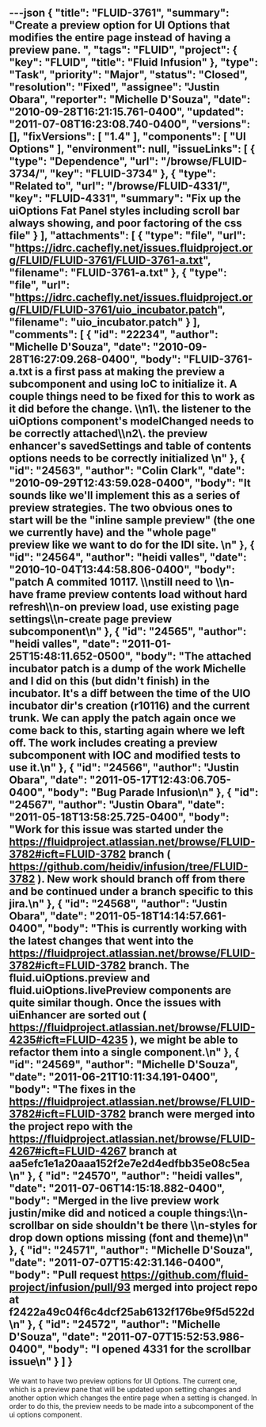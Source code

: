 ---json
{
  "title": "FLUID-3761",
  "summary": "Create a preview option for UI Options that modifies the entire page instead of having a preview pane. ",
  "tags": "FLUID",
  "project": {
    "key": "FLUID",
    "title": "Fluid Infusion"
  },
  "type": "Task",
  "priority": "Major",
  "status": "Closed",
  "resolution": "Fixed",
  "assignee": "Justin Obara",
  "reporter": "Michelle D'Souza",
  "date": "2010-09-28T16:21:15.761-0400",
  "updated": "2011-07-08T16:23:08.740-0400",
  "versions": [],
  "fixVersions": [
    "1.4"
  ],
  "components": [
    "UI Options"
  ],
  "environment": null,
  "issueLinks": [
    {
      "type": "Dependence",
      "url": "/browse/FLUID-3734/",
      "key": "FLUID-3734"
    },
    {
      "type": "Related to",
      "url": "/browse/FLUID-4331/",
      "key": "FLUID-4331",
      "summary": "Fix up the uiOptions Fat Panel styles including scroll bar always showing, and poor factoring of the css file"
    }
  ],
  "attachments": [
    {
      "type": "file",
      "url": "https://idrc.cachefly.net/issues.fluidproject.org/FLUID/FLUID-3761/FLUID-3761-a.txt",
      "filename": "FLUID-3761-a.txt"
    },
    {
      "type": "file",
      "url": "https://idrc.cachefly.net/issues.fluidproject.org/FLUID/FLUID-3761/uio_incubator.patch",
      "filename": "uio_incubator.patch"
    }
  ],
  "comments": [
    {
      "id": "22234",
      "author": "Michelle D'Souza",
      "date": "2010-09-28T16:27:09.268-0400",
      "body": "FLUID-3761-a.txt is a first pass at making the preview a subcomponent and using IoC to initialize it. A couple things need to be fixed for this to work as it did before the change. \\\n1\\. the listener to the uiOptions component's modelChanged needs to be correctly attached\\\n2\\. the preview enhancer's savedSettings and table of contents options needs to be correctly initialized&#x20;\n"
    },
    {
      "id": "24563",
      "author": "Colin Clark",
      "date": "2010-09-29T12:43:59.028-0400",
      "body": "It sounds like we'll implement this as a series of preview strategies. The two obvious ones to start will be the \"inline sample preview\" (the one we currently have) and the \"whole page\" preview like we want to do for the IDI site.&#x20;\n"
    },
    {
      "id": "24564",
      "author": "heidi valles",
      "date": "2010-10-04T13:44:58.806-0400",
      "body": "patch A commited 10117. \\\nstill need to \\\n-have frame preview contents load without hard refresh\\\n-on preview load, use existing page settings\\\n-create page preview subcomponent\n"
    },
    {
      "id": "24565",
      "author": "heidi valles",
      "date": "2011-01-25T15:48:11.652-0500",
      "body": "The attached incubator patch is a dump of the work Michelle and I did on this (but didn't finish) in the incubator. It's a diff between the time of the UIO incubator dir's creation (r10116) and the current trunk. We can apply the patch again once we come back to this, starting again where we left off. The work includes creating a preview subcomponent with IOC and modified tests to use it.\n"
    },
    {
      "id": "24566",
      "author": "Justin Obara",
      "date": "2011-05-17T12:43:06.705-0400",
      "body": "Bug Parade Infusion\n"
    },
    {
      "id": "24567",
      "author": "Justin Obara",
      "date": "2011-05-18T13:58:25.725-0400",
      "body": "Work for this issue was started under the <https://fluidproject.atlassian.net/browse/FLUID-3782#icft=FLUID-3782> branch ( <https://github.com/heidiv/infusion/tree/FLUID-3782> ). New work should branch off from there and be continued under a branch specific to this jira.\n"
    },
    {
      "id": "24568",
      "author": "Justin Obara",
      "date": "2011-05-18T14:14:57.661-0400",
      "body": "This is currently working with the latest changes that went into the <https://fluidproject.atlassian.net/browse/FLUID-3782#icft=FLUID-3782> branch. The fluid.uiOptions.preview and fluid.uiOptions.livePreview components are quite similar though. Once the issues with uiEnhancer are sorted out ( <https://fluidproject.atlassian.net/browse/FLUID-4235#icft=FLUID-4235> ), we might be able to refactor them into a single component.\n"
    },
    {
      "id": "24569",
      "author": "Michelle D'Souza",
      "date": "2011-06-21T10:11:34.191-0400",
      "body": "The fixes in the <https://fluidproject.atlassian.net/browse/FLUID-3782#icft=FLUID-3782> branch were merged into the project repo with the <https://fluidproject.atlassian.net/browse/FLUID-4267#icft=FLUID-4267> branch at aa5efc1e1a20aaa152f2e7e2d4edfbb35e08c5ea&#x20;\n"
    },
    {
      "id": "24570",
      "author": "heidi valles",
      "date": "2011-07-06T14:15:18.882-0400",
      "body": "Merged in the live preview work justin/mike did and noticed a couple things:\\\n-scrollbar on side shouldn't be there \\\n-styles for drop down options missing (font and theme)\n"
    },
    {
      "id": "24571",
      "author": "Michelle D'Souza",
      "date": "2011-07-07T15:42:31.146-0400",
      "body": "Pull request <https://github.com/fluid-project/infusion/pull/93> merged into project repo at f2422a49c04f6c4dcf25ab6132f176be9f5d522d&#x20;\n"
    },
    {
      "id": "24572",
      "author": "Michelle D'Souza",
      "date": "2011-07-07T15:52:53.986-0400",
      "body": "I opened 4331 for the scrollbar issue\n"
    }
  ]
}
---
We want to have two preview options for UI Options. The current one, which is a preview pane that will be updated upon setting changes and another option which changes the entire page when a setting is changed. In order to do this, the preview needs to be made into a subcomponent of the ui options component.&#x20;

        